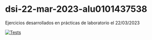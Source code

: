 # dsi-22-mar-2023-alu0101437538

Ejercicios desarrollados en prácticas de laboratorio el 22/03/2023

[![Tests](https://github.com/alu0101437538/dsi-22-mar-2023-alu0101437538/actions/workflows/node.js.yml/badge.svg)](https://github.com/alu0101437538/dsi-22-mar-2023-alu0101437538/actions/workflows/node.js.yml)
